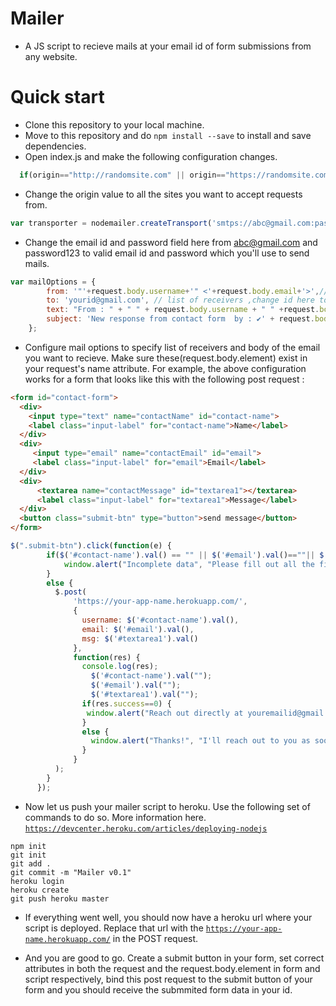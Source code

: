 # Mailer
- A JS script to recieve mails at your email id of form submissions from any website.

# Quick start
- Clone this repository to your local machine.
- Move to this repository and do <code>npm install --save</code> to install and save dependencies.
- Open index.js and make the following configuration changes.
```javascript
  if(origin=="http://randomsite.com" || origin=="https://randomsite.com" || origin == "randomsite.com")
```
- Change the origin value to all the sites you want to accept requests from.

```javascript
var transporter = nodemailer.createTransport('smtps://abc@gmail.com:password123@smtp.gmail.com');
```
- Change the email id and password field here from abc@gmail.com and password123 to valid email id and password which you'll use to send mails.

```javascript
var mailOptions = {
        from: '"'+request.body.username+'" <'+request.body.email+'>',// sender address 
        to: 'yourid@gmail.com', // list of receivers ,change id here to set receiver id
        text: "From : " + " " + request.body.username + " " +request.body.msg + "His id : " + request.body.email, // plaintext body  
        subject: 'New response from contact form  by : ✔' + request.body.username // Subject line 
    };
```
- Configure mail options to specify list of receivers and body of the email you want to recieve. Make sure these(request.body.element) exist in your request's name attribute. For example, the above configuration works for a form that looks like this with the following post request : 

```html
<form id="contact-form">
  <div>
    <input type="text" name="contactName" id="contact-name">
    <label class="input-label" for="contact-name">Name</label>
  </div>
  <div>
     <input type="email" name="contactEmail" id="email">
     <label class="input-label" for="email">Email</label>
  </div>
  <div>
      <textarea name="contactMessage" id="textarea1"></textarea>
      <label class="input-label" for="textarea1">Message</label>
  </div>
  <button class="submit-btn" type="button">send message</button>
</form>
```

```javascript
$(".submit-btn").click(function(e) {
        if($('#contact-name').val() == "" || $('#email').val()==""|| $('#textarea1').val()=="" || !$("#contact-form")          [0].checkValidity()) {
            window.alert("Incomplete data", "Please fill out all the fields correctly. Thanks :)");
        }
        else {
          $.post(
              'https://your-app-name.herokuapp.com/', 
              {
                username: $('#contact-name').val(),
                email: $('#email').val(),
                msg: $('#textarea1').val()
              }, 
              function(res) {
                console.log(res);
                  $('#contact-name').val("");
                  $('#email').val("");
                  $('#textarea1').val("");
                if(res.success==0) {
                 window.alert("Reach out directly at youremailid@gmail.com. Sorry for inconvenience");
                }
                else {
                  window.alert("Thanks!", "I'll reach out to you as soon as I can.!");
                }
              }
          );
      	}
      });
```

- Now let us push your mailer script to heroku. Use the following set of commands to do so. More information here. <code>https://devcenter.heroku.com/articles/deploying-nodejs</code>
```
npm init
git init
git add .
git commit -m "Mailer v0.1"
heroku login
heroku create
git push heroku master
```

- If everything went well, you should now have a heroku url where your script is deployed. Replace that url with the <code>https://your-app-name.herokuapp.com/</code> in the POST request.

- And you are good to go. Create a submit button in your form, set correct attributes in both the request and the request.body.element in form and script respectively, bind this post request to the submit button of your form and you should receive the submmited form data in your id.

